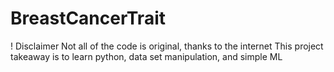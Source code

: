 # BreastCancerTrait
! Disclaimer
Not all of the code is original, thanks to the internet
This project takeaway is to learn python, data set manipulation, and simple ML 

